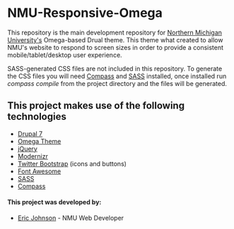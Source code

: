 NMU-Responsive-Omega
====================

This repository is the main development repository for [Northern Michigan University's](http://www.nmu.edu) Omega-based Drual theme.  This theme what created to allow NMU's website to respond to screen sizes in order to provide a consistent mobile/tablet/desktop user experience.

SASS-generated CSS files are not included in this repository.  To generate the CSS files you will need [Compass](http://compass-style.org/) and [SASS](http://sass-lang.com/) installed, once installed run *compass compile* from the project directory and the files will be generated.

This project makes use of the following technologies
----------------------------------------------------

  - [Drupal 7](http://www.drupal.org)
  - [Omega Theme](https://drupal.org/project/omega)
  - [jQuery](http://jquery.com/)
  - [Modernizr](http://modernizr.com/)
  - [Twitter Bootstrap](http://twitter.github.io/bootstrap/) (icons and buttons)
  - [Font Awesome](http://fortawesome.github.io/Font-Awesome/)
  - [SASS](http://sass-lang.com/)
  - [Compass](http://compass-style.org)

#### This project was developed by: ####
  - [Eric Johnson](mailto:ericjohn@nmu.edu) - NMU Web Developer
